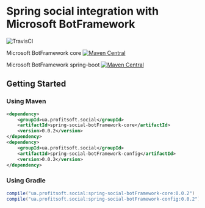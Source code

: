 # Spring social integration with Microsoft BotFramework
![TravisCI](https://travis-ci.org/antonleliuk/spring-social-botFramework.svg?branch=master)

Microsoft BotFramework core 
[![Maven Central](https://maven-badges.herokuapp.com/maven-central/ua.profitsoft.social/spring-social-botFramework-core/badge.svg)](https://maven-badges.herokuapp.com/maven-central/ua.profitsoft.social/spring-social-botFramework-core)

Microsoft BotFramework spring-boot
[![Maven Central](https://maven-badges.herokuapp.com/maven-central/ua.profitsoft.social/spring-social-botFramework-config/badge.svg)](https://maven-badges.herokuapp.com/maven-central/ua.profitsoft.social/spring-social-botFramework-config)

## Getting Started
### Using Maven
```xml
<dependency>
    <groupId>ua.profitsoft.social</groupId>
    <artifactId>spring-social-botFramework-core</artifactId>
    <version>0.0.2</version>
</dependency>
<dependency>
    <groupId>ua.profitsoft.social</groupId>
    <artifactId>spring-social-botFramework-config</artifactId>
    <version>0.0.2</version>
</dependency>
```

### Using Gradle
```groovy
compile("ua.profitsoft.social:spring-social-botFramework-core:0.0.2")
compile("ua.profitsoft.social:spring-social-botFramework-config:0.0.2")
```
